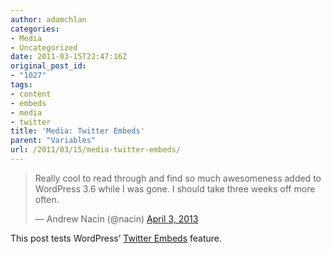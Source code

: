 ```yaml
---
author: adamchlan
categories:
- Media
- Uncategorized
date: 2011-03-15T22:47:16Z
original_post_id:
- "1027"
tags:
- content
- embeds
- media
- twitter
title: 'Media: Twitter Embeds'
parent: "Variables"
url: /2011/03/15/media-twitter-embeds/
---
```


<blockquote class="twitter-tweet" data-width="525">
  <p lang="en" dir="ltr">
    Really cool to read through and find so much awesomeness added to WordPress 3.6 while I was gone. I should take three weeks off more often.
  </p>
  
  <p>
    &mdash; Andrew Nacin (@nacin) <a href="https://twitter.com/nacin/status/319508408669708289">April 3, 2013</a>
  </p>
</blockquote>



This post tests WordPress&#8217; <a title="Twitter Embeds" href="http://en.support.wordpress.com/twitter/twitter-embeds/" target="_blank">Twitter Embeds</a> feature.